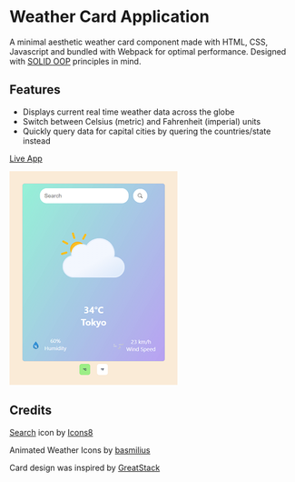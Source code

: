 # Weather Card Application


A minimal aesthetic weather card component made with HTML, CSS, Javascript and bundled with Webpack for optimal performance. Designed with [SOLID OOP](https://en.wikipedia.org/wiki/SOLID) principles in mind. 

## Features 

- Displays current real time weather data across the globe
- Switch between Celsius (metric) and Fahrenheit (imperial) units
- Quickly query data for capital cities by quering the countries/state instead


[Live App](https://u-idaniel.github.io/weather-card/)

![App Image](Final_Product.png "App Image")

## Credits
<p><a target="_blank" href="https://icons8.com/icon/132/search" rel="noopener noreferrer">Search</a> icon by <a target="_blank" href="https://icons8.com" rel="noopener noreferrer">Icons8</a></p>
<p>Animated Weather Icons by <a href="https://github.com/basmilius/weather-icons/tree/dev?tab=readme-ov-file" target="_blank" rel="noopener noreferrer">basmilius</a></p>

Card design was inspired by [GreatStack](https://www.youtube.com/watch?v=MIYQR-Ybrn4)